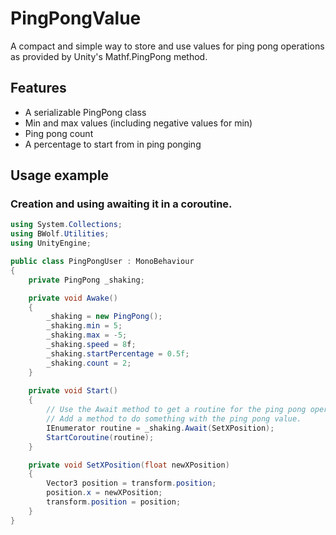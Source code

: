 # PingPongValue 

A compact and simple way to store and use values for ping pong operations 
as provided by Unity's Mathf.PingPong method.

## Features
- A serializable PingPong class
- Min and max values (including negative values for min)
- Ping pong count
- A percentage to start from in ping ponging

## Usage example
### Creation and using awaiting it in a coroutine.
```c#
using System.Collections;
using BWolf.Utilities;
using UnityEngine;

public class PingPongUser : MonoBehaviour
{
    private PingPong _shaking;

    private void Awake()
    {
        _shaking = new PingPong();
        _shaking.min = 5;
        _shaking.max = -5;
        _shaking.speed = 8f;
        _shaking.startPercentage = 0.5f;
        _shaking.count = 2;
    }
   
    private void Start()
    {
        // Use the Await method to get a routine for the ping pong operation.
        // Add a method to do something with the ping pong value. 
        IEnumerator routine = _shaking.Await(SetXPosition);
        StartCoroutine(routine);
    }

    private void SetXPosition(float newXPosition)
    {
        Vector3 position = transform.position;
        position.x = newXPosition;
        transform.position = position;
    }
}
```
